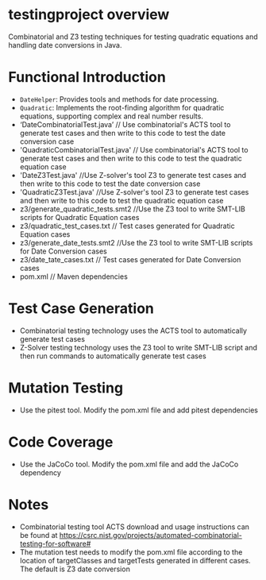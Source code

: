 # testingproject overview
Combinatorial and Z3 testing techniques for testing quadratic equations and handling date conversions in Java.

# Functional Introduction

- `DateHelper`: Provides tools and methods for date processing.
- `Quadratic`: Implements the root-finding algorithm for quadratic equations, supporting complex and real number results.
- ‘DateCombinatorialTest.java’ // Use combinatorial's ACTS tool to generate test cases and then write to this code to test the date conversion case
- 'QuadraticCombinatorialTest.java' // Use combinatorial's ACTS tool to generate test cases and then write to this code to test the quadratic equation case
- 'DateZ3Test.java' //Use Z-solver's tool Z3 to generate test cases and then write to this code to test the date conversion case
- 'QuadraticZ3Test.java' //Use Z-solver's tool Z3 to generate test cases and then write to this code to test the quadratic equation case
- z3/generate_quadratic_tests.smt2 //Use the Z3 tool to write SMT-LIB scripts for Quadratic Equation cases
- z3/quadratic_test_cases.txt // Test cases generated for Quadratic Equation cases
- z3/generate_date_tests.smt2 //Use the Z3 tool to write SMT-LIB scripts for Date Conversion cases
- z3/date_tate_cases.txt // Test cases generated for Date Conversion cases
- pom.xml // Maven dependencies

# Test Case Generation
- Combinatorial testing technology uses the ACTS tool to automatically generate test cases
- Z-Solver testing technology uses the Z3 tool to write SMT-LIB script and then run commands to automatically generate test cases

# Mutation Testing
- Use the pitest tool. Modify the pom.xml file and add pitest dependencies 

# Code Coverage
- Use the JaCoCo tool. Modify the pom.xml file and add the JaCoCo dependency

# Notes
- Combinatorial testing tool ACTS download and usage instructions can be found at https://csrc.nist.gov/projects/automated-combinatorial-testing-for-software#
- The mutation test needs to modify the pom.xml file according to the location of targetClasses and targetTests generated in different cases. The default is Z3 date conversion
